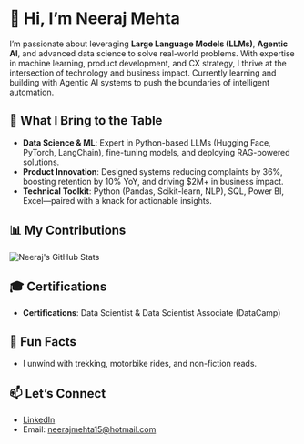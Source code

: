# 👋 Hi, I’m Neeraj Mehta

I’m passionate about leveraging **Large Language Models (LLMs)**, **Agentic AI**, and advanced data science to solve real-world problems. With expertise in machine learning, product development, and CX strategy, I thrive at the intersection of technology and business impact. Currently learning and building with Agentic AI systems to push the boundaries of intelligent automation.

## 🚀 What I Bring to the Table
- **Data Science & ML**: Expert in Python-based LLMs (Hugging Face, PyTorch, LangChain), fine-tuning models, and deploying RAG-powered solutions.
- **Product Innovation**: Designed systems reducing complaints by 36%, boosting retention by 10% YoY, and driving $2M+ in business impact.
- **Technical Toolkit**: Python (Pandas, Scikit-learn, NLP), SQL, Power BI, Excel—paired with a knack for actionable insights.

## 📊 My Contributions
![Neeraj's GitHub Stats](https://github-readme-stats.vercel.app/api?username=NeerajMehta15&show_icons=true&theme=dracula&count_private=true)

## 🎓 Certifications
- **Certifications**: Data Scientist & Data Scientist Associate (DataCamp)

## 🌟 Fun Facts
- I unwind with trekking, motorbike rides, and non-fiction reads.

## 📫 Let’s Connect
- [LinkedIn](https://linkedin.com/in/neerajmehtaprofile)
- Email: neerajmehta15@hotmail.com
